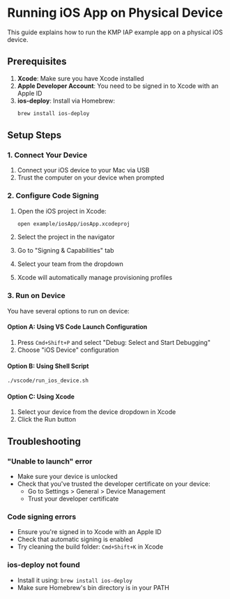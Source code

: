 # Running iOS App on Physical Device

This guide explains how to run the KMP IAP example app on a physical iOS device.

## Prerequisites

1. **Xcode**: Make sure you have Xcode installed
2. **Apple Developer Account**: You need to be signed in to Xcode with an Apple ID
3. **ios-deploy**: Install via Homebrew:
   ```bash
   brew install ios-deploy
   ```

## Setup Steps

### 1. Connect Your Device

1. Connect your iOS device to your Mac via USB
2. Trust the computer on your device when prompted

### 2. Configure Code Signing

1. Open the iOS project in Xcode:
   ```bash
   open example/iosApp/iosApp.xcodeproj
   ```

2. Select the project in the navigator
3. Go to "Signing & Capabilities" tab
4. Select your team from the dropdown
5. Xcode will automatically manage provisioning profiles

### 3. Run on Device

You have several options to run on device:

#### Option A: Using VS Code Launch Configuration
1. Press `Cmd+Shift+P` and select "Debug: Select and Start Debugging"
2. Choose "iOS Device" configuration

#### Option B: Using Shell Script
```bash
./vscode/run_ios_device.sh
```

#### Option C: Using Xcode
1. Select your device from the device dropdown in Xcode
2. Click the Run button

## Troubleshooting

### "Unable to launch" error
- Make sure your device is unlocked
- Check that you've trusted the developer certificate on your device:
  - Go to Settings > General > Device Management
  - Trust your developer certificate

### Code signing errors
- Ensure you're signed in to Xcode with an Apple ID
- Check that automatic signing is enabled
- Try cleaning the build folder: `Cmd+Shift+K` in Xcode

### ios-deploy not found
- Install it using: `brew install ios-deploy`
- Make sure Homebrew's bin directory is in your PATH